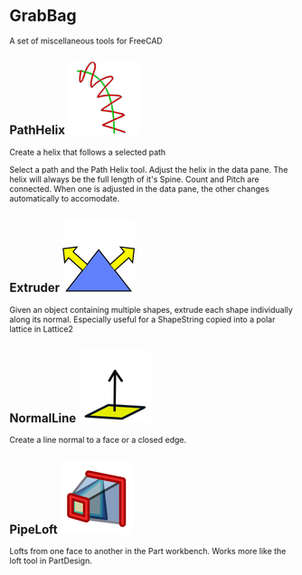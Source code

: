 # GrabBag
A set of miscellaneous tools for FreeCAD 

## PathHelix ![](/PathHelix.svg)
Create a helix that follows a selected path

Select a path and the Path Helix tool. Adjust the helix in the data pane. The helix will always be the full length of it's Spine. Count and Pitch are connected. When one is adjusted in the data pane, the other changes automatically to accomodate.

## Extruder ![](/Extruder.svg)
Given an object containing multiple shapes, extrude each shape individually along its normal.
Especially useful for a ShapeString copied into a polar lattice in Lattice2

## NormalLine ![](/NormalLine.svg)
Create a line normal to a face or a closed edge.

## PipeLoft ![](/PipeLoft.svg)
Lofts from one face to another in the Part workbench. Works more like the loft tool in PartDesign.
